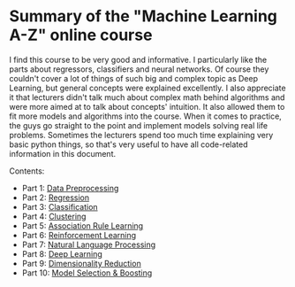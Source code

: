 # Summary of the "Machine Learning A-Z" online course

I find this course to be very good and informative. I particularly like the parts about regressors, classifiers and neural networks. Of course they couldn't cover a lot of things of such big and complex topic as Deep Learning, but general concepts were explained excellently. I also appreciate it that lecturers didn't talk much about complex math behind algorithms and were more aimed at to talk about concepts' intuition. It also allowed them to fit more models and algorithms into the course. When it comes to practice, the guys go straight to the point and implement models solving real life problems. Sometimes the lecturers spend too much time explaining very basic python things, so that's very useful to have all code-related information in this document.


Contents:
* Part 1: [Data Preprocessing](src/1_data_preprocessing.md)
* Part 2: [Regression](src/2_regression.md)
* Part 3: [Classification](src/3_classification.md)
* Part 4: [Clustering](src/4_clustering.md)
* Part 5: [Association Rule Learning](src/5_association_rule_learning.md)
* Part 6: [Reinforcement Learning](src/6_reinforcement_learning.md)
* Part 7: [Natural Language Processing](src/7_natural_language_processing.md)
* Part 8: [Deep Learning](src/8_deep_learning.md)
* Part 9: [Dimensionality Reduction](src/9_dimensionality_reduction.md)
* Part 10: [Model Selection & Boosting](src/10_model_selection.md)

